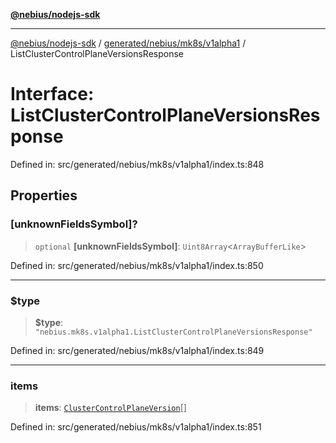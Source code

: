 [**@nebius/nodejs-sdk**](../../../../../README.md)

---

[@nebius/nodejs-sdk](../../../../../README.md) / [generated/nebius/mk8s/v1alpha1](../README.md) / ListClusterControlPlaneVersionsResponse

# Interface: ListClusterControlPlaneVersionsResponse

Defined in: src/generated/nebius/mk8s/v1alpha1/index.ts:848

## Properties

### \[unknownFieldsSymbol\]?

> `optional` **\[unknownFieldsSymbol\]**: `Uint8Array`\<`ArrayBufferLike`\>

Defined in: src/generated/nebius/mk8s/v1alpha1/index.ts:850

---

### $type

> **$type**: `"nebius.mk8s.v1alpha1.ListClusterControlPlaneVersionsResponse"`

Defined in: src/generated/nebius/mk8s/v1alpha1/index.ts:849

---

### items

> **items**: [`ClusterControlPlaneVersion`](ClusterControlPlaneVersion.md)[]

Defined in: src/generated/nebius/mk8s/v1alpha1/index.ts:851
